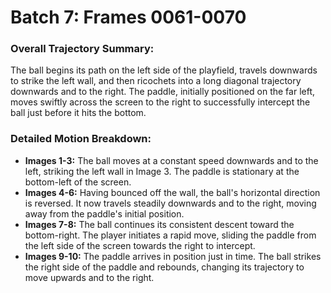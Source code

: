 # Batch 7: Frames 0061-0070


### Overall Trajectory Summary:
The ball begins its path on the left side of the playfield, travels downwards to strike the left wall, and then ricochets into a long diagonal trajectory downwards and to the right. The paddle, initially positioned on the far left, moves swiftly across the screen to the right to successfully intercept the ball just before it hits the bottom.

### Detailed Motion Breakdown:
*   **Images 1-3:** The ball moves at a constant speed downwards and to the left, striking the left wall in Image 3. The paddle is stationary at the bottom-left of the screen.
*   **Images 4-6:** Having bounced off the wall, the ball's horizontal direction is reversed. It now travels steadily downwards and to the right, moving away from the paddle's initial position.
*   **Images 7-8:** The ball continues its consistent descent toward the bottom-right. The player initiates a rapid move, sliding the paddle from the left side of the screen towards the right to intercept.
*   **Images 9-10:** The paddle arrives in position just in time. The ball strikes the right side of the paddle and rebounds, changing its trajectory to move upwards and to the right.

